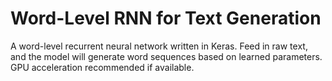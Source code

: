 # Word-Level RNN for Text Generation

A word-level recurrent neural network written in Keras. Feed in raw text, and the model will generate word sequences based on learned parameters. GPU acceleration recommended if available. 
